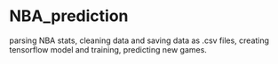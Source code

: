 # NBA_prediction
parsing NBA stats, cleaning data and saving data as .csv files, creating tensorflow model and training, predicting new games.
